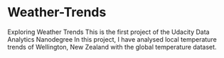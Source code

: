 # Weather-Trends
Exploring Weather Trends 
This is the first project of the Udacity Data Analytics Nanodegree 
In this project, I have analysed local temperature trends of Wellington, New Zealand with the global temperature dataset.
